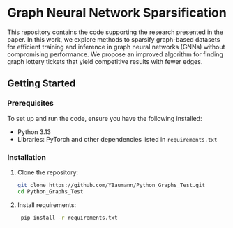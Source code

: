 # Graph Neural Network Sparsification

This repository contains the code supporting the research presented in the paper. In this work, we explore methods to sparsify graph-based datasets for efficient training and inference in graph neural networks (GNNs) without compromising performance. We propose an improved algorithm for finding graph lottery tickets that yield competitive results with fewer edges.

## Getting Started

### Prerequisites

To set up and run the code, ensure you have the following installed:
- Python 3.13
- Libraries: PyTorch and other dependencies listed in `requirements.txt`

### Installation

1. Clone the repository:
   ```bash
   git clone https://github.com/YBaumann/Python_Graphs_Test.git
   cd Python_Graphs_Test
   ```
2. Install requirements:
   ```bash
    pip install -r requirements.txt
   ```
   
